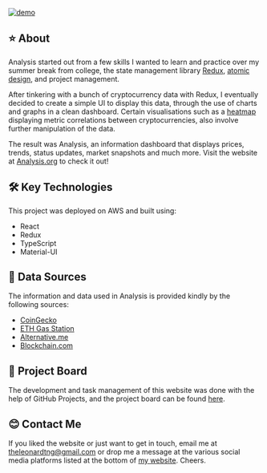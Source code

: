 [![demo](src/assets/images/card.png)][1]

## ⭐  About
Analysis started out from a few skills I wanted to learn and practice over my summer break from college, the state management library [Redux][2], [atomic design][3], and project management.

After tinkering with a bunch of cryptocurrency data with Redux, I eventually decided to create a simple UI to display this data, through the use of charts and graphs in a clean dashboard. Certain visualisations such as a [heatmap][4] displaying metric correlations between cryptocurrencies, also involve further manipulation of the data.

The result was Analysis, an information dashboard that displays prices, trends, status updates, market snapshots and much more. Visit the website at [Analysis.org][1] to check it out!

## 🛠️  Key Technologies
This project was deployed on AWS and built using:

- React
- Redux
- TypeScript
- Material-UI

## 📝  Data Sources
The information and data used in Analysis is provided kindly by the following sources:

- [CoinGecko][5]
- [ETH Gas Station][6]
- [Alternative.me][7]
- [Blockchain.com][8]

## 🚧 Project Board
The development and task management of this website was done with the help of GitHub Projects, and the project board can be found [here][9].

## 😊  Contact Me
If you liked the website or just want to get in touch, email me at <a href="mailto:theleonardtng@gmail.com">theleonardtng@gmail.com</a> or drop me a message at the various social media platforms listed at the bottom of [my website][10]. Cheers.

[1]: https://Analysis.org
[2]: https://https://redux.js.org/
[3]: https://atomicdesign.bradfrost.com/chapter-2/#:~:text=Atomic%20design%20is%20atoms%2C%20molecules,parts%20at%20the%20same%20time.
[4]: https://Analysis.org/trends
[5]: https://www.coingecko.com/
[6]: https://ethgasstation.info/
[7]: https://alternative.me/
[8]: https://www.blockchain.com/
[9]: https://github.com/leonardtng/Analysis/projects/1
[10]: https://leonardtng.com
